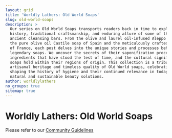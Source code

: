 ```yaml
---
layout: grid
title: 'Worldly Lathers: Old World Soaps'
slug: old-world-soaps
description: >
  Our series on Old World Soaps transports readers back in time to explore the rich
  history, traditional craftsmanship, and enduring allure of some of the world's most
  ancient cleansing bars. From the olive and laurel oil-infused Aleppo soap of Syria to
  the pure olive oil Castile soap of Spain and the meticulously crafted Marseille soap
  of France, each post delves into the unique stories and processes behind these
  legendary soaps. We uncover the secrets of their saponification processes, the natural
  ingredients that have stood the test of time, and the cultural significance these
  soaps hold within their regions of origin. This collection is a tribute to the
  artisanal heritage and timeless quality of Old World soaps, celebrating their role in
  shaping the history of hygiene and their continued relevance in today's pursuit of
  natural and sustainable beauty solutions.
author: worldlylathers
no_groups: true
sitemap: true
---
```


# Worldly Lathers: Old World Soaps

Please refer to our [Community Guidelines](/community-guidelines)
